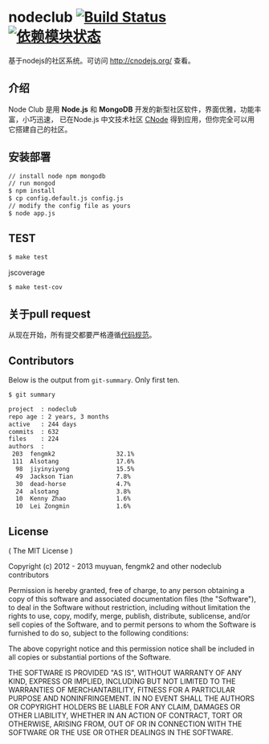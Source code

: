# nodeclub [![Build Status](https://secure.travis-ci.org/cnodejs/nodeclub.png?branch=master)](http://travis-ci.org/cnodejs/nodeclub) [![依赖模块状态](https://david-dm.org/cnodejs/nodeclub.png)](http://david-dm.org/cnodejs/nodeclub)

基于nodejs的社区系统。可访问 http://cnodejs.org/ 查看。

## 介绍

Node Club 是用 **Node.js** 和 **MongoDB** 开发的新型社区软件，界面优雅，功能丰富，小巧迅速，
已在Node.js 中文技术社区 [CNode](http://cnodejs.org) 得到应用，但你完全可以用它搭建自己的社区。

## 安装部署

```bash
// install node npm mongodb
// run mongod
$ npm install
$ cp config.default.js config.js
// modify the config file as yours
$ node app.js
```

## TEST

```bash
$ make test
```

jscoverage

```bash
$ make test-cov
```

## 关于pull request

从现在开始，所有提交都要严格遵循[代码规范](https://github.com/dead-horse/node-style-guide)。

## Contributors

Below is the output from `git-summary`. Only first ten.

```bash
$ git summary

project  : nodeclub
repo age : 2 years, 3 months
active   : 244 days
commits  : 632
files    : 224
authors  :
 203  fengmk2                 32.1%
 111  Alsotang                17.6%
  98  jiyinyiyong             15.5%
  49  Jackson Tian            7.8%
  30  dead-horse              4.7%
  24  alsotang                3.8%
  10  Kenny Zhao              1.6%
  10  Lei Zongmin             1.6%
```

## License

( The MIT License )

Copyright (c) 2012 - 2013 muyuan, fengmk2 and other nodeclub contributors

Permission is hereby granted, free of charge, to any person obtaining
a copy of this software and associated documentation files (the
"Software"), to deal in the Software without restriction, including
without limitation the rights to use, copy, modify, merge, publish,
distribute, sublicense, and/or sell copies of the Software, and to
permit persons to whom the Software is furnished to do so, subject to
the following conditions:

The above copyright notice and this permission notice shall be
included in all copies or substantial portions of the Software.

THE SOFTWARE IS PROVIDED "AS IS", WITHOUT WARRANTY OF ANY KIND,
EXPRESS OR IMPLIED, INCLUDING BUT NOT LIMITED TO THE WARRANTIES OF
MERCHANTABILITY, FITNESS FOR A PARTICULAR PURPOSE AND
NONINFRINGEMENT. IN NO EVENT SHALL THE AUTHORS OR COPYRIGHT HOLDERS BE
LIABLE FOR ANY CLAIM, DAMAGES OR OTHER LIABILITY, WHETHER IN AN ACTION
OF CONTRACT, TORT OR OTHERWISE, ARISING FROM, OUT OF OR IN CONNECTION
WITH THE SOFTWARE OR THE USE OR OTHER DEALINGS IN THE SOFTWARE.
